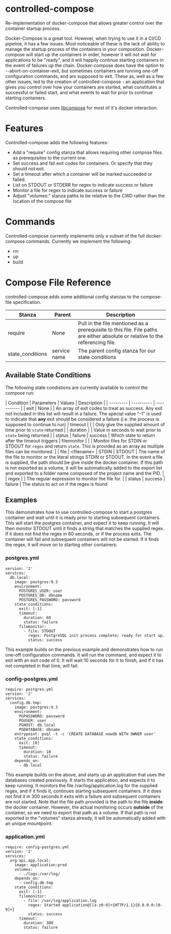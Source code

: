 # controlled-compose
Re-implementation of docker-compose that allows greater control over the container startup process.

Docker-Compose is a great tool.  However, when trying to use it in a CI/CD pipeline, it has a few issues.   Most noticeable of these is the lack of ability to manage the startup process of the containers in your composition.   Docker-compose will start up the containers in order, however it will not wait for applications to be "ready", and it will happily continue starting containers in the event of failures up the chain.   Docker-compose does have the option to --abort-on-container-exit, but sometimes containers are running one-off configuration commands, and are supposed to exit.  These as, well as a few other issues, led to the creation of controlled-compose - an application that gives you control over how your containers are started, what constitutes a successful or failed start, and what events to wait for prior to continue starting containers.  

Controlled-compose uses [libcompose](https://github.com/docker/libcompose) for most of it's docker interaction.  

# Features

Controlled-compose adds the following features:

- Add a "require" config stanza that allows requiring other compose files as prerequisites to the current one.
- Set success and fail exit codes for containers. Or specify that they should not exit.
- Set a timeout after which a container will be marked succeeded or failed.
- List on STDOUT or STDERR for regex to indicate success or failure
- Monitor a file for regex to indicate success or failure
- Adjust "volumes:" stanza paths to be relative to the CWD rather than the location of the compose file

# Commands

Controlled-compose currently implements only a subset of the full docker-compose commands.  Currently we implement the following:

- rm
- up
- build

# Compose File Reference

controlled-compose adds some additional config stanzas to the compose-file specification.


| Stanza | Parent |  Description
| ------ | ----- | -----------
| require | None |  Pull in the file mentioned as a prerequisite to this file.  File paths are either absolute or relative to the referencing file.
| state_conditions | service name | The parent config stanza for our state conditions

## Available State Conditions
The following state condistions are currently available to control the compose run:

| Condition | Parameters | Values | Description |
| --------- | ---------- | ----------- |
| exit      |  None      |        | An array of exit codes to treat as success.  Any exit not included in this list will result in a failure.  The special value "-1" is used to indicate that **any** exit should be considered a failure (i.e. the process is supposed to continue to run)
| timeout   |            |        | Only give the supplied amount of time prior to `state` returned
|           | duration   |        | Value in seconds to wait prior to `state` being returned
|           | status     | failure &#124; success | Which state to return after the timeout triggers
| filemonitor |          |        | Monitor files for STDIN or STDOUT for `regex` and return `state`.  This is provided as an array as multiple files can be monitored.
|             | file     | &lt;filename&gt; &#124; STDIN &#124; STDOUT | The name of the file to monitor or the literal strings STDIN or STDOUT.  In the event a file is supplied, the path should be give inside the docker container.  If this path is not exported as a volume, it will be automatically added to the export list and exported to a folder name composed of the project name and the PID.
|             | regex    |        | The regular expression to monitor the file for.
|             | status   | success &#124; failure | The status to act on if the regex is found

## Examples
This demonstrates how to use controlled-compose to start a postgres container and wait until it is ready prior to starting subsequent containers.  This will start the postgres container, and expect it to keep running.  It will then monitor STDOUT until it finds a string that matches the supplied regex.  If it does not find the regex in 60 seconds, or if the process exits.  The container will fail and subsequent containers will not be started.  If it finds the regex, it will move on to starting other containers:


### postgres.yml
```
version: '2'
services:
  db.local:
    image: postgres:9.3
    environment:
      POSTGRES_USER: user
      POSTGRES_DB: dbname
      POSTGRES_PASSWORD: password
    state_conditions:
      exit: [-1]
      timeout:
        duration: 60
        status: failure
      filemonitor:
        - file: STDOUT
          regex: PostgreSQL init process complete; ready for start up.
          status: success
```

This example builds on the previous example and demonstrates how to run one-off configuration commands.  It will run the command, and expect it to exit with an exit code of 0.  It will wait 10 seconds for it to finish, and if it has not completed in that time, will fail:

### config-postgres.yml

```
require: postgres.yml
version: '2'
services:
  config.db.tmp:
    image: postgres:9.3
    environment:
      PGPASSWORD: password
      PGUSER: user
      PGHOST: db.local
      PGDATABASE: dbname
    entrypoint: psql -t -c 'CREATE DATABASE newdb WITH OWNER user'
    state_conditions:
      exit: [0]
      timeout:
        duration: 10
        status: failure
    depends_on:
      - db.local
```


This example builds on the above, and starts up an application that uses the databases created previously.  It starts the application, and expects it to keep running.   It monitors the file /var/log/application.log for the supplied regex, and if it finds it, continues starting subsequent containers.  If it does not find it in 300 seconds it exits with a failure and subsequent containers are not started.  Note that the file path provided is the path to the file **inside** the docker container.  However, the actual monitoring occurs **outside** of the container, so we need to export that path as a volume.  If that path is not exported in the "volumes" stanza already, it will be automatically added with an unique mountpoint.

### application.yml
```
require: config-postgres.yml
version: '2'
services:
  org-api.app.local:
    image: application:prod
    volumes:
      - ./logs:/var/log/
    depends_on:
      - config.db.tmp
    state_conditions:
      exit: [-1]
      filemonitor:
        - file: /var/log/application.log
          regex: Started application@[[a-z0-9]+{HTTP/1.1}{0.0.0.0:[0-9]+}
          status: success
      timeout:
        duration: 300
        status: failure
```
